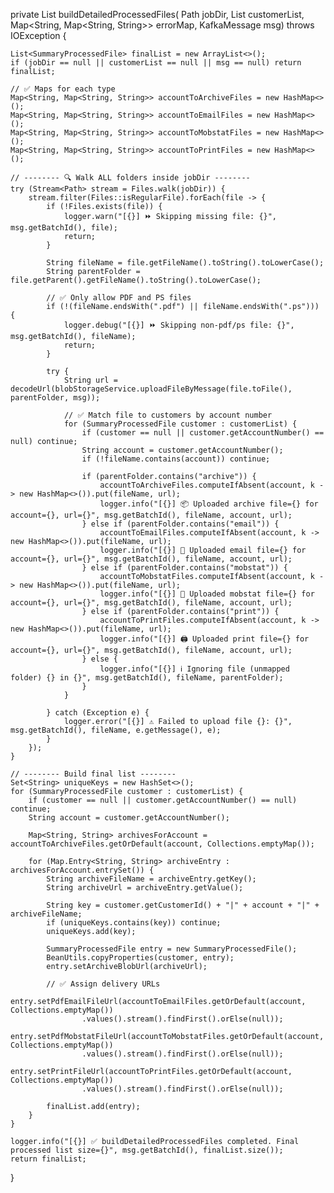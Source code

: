 private List<SummaryProcessedFile> buildDetailedProcessedFiles(
        Path jobDir,
        List<SummaryProcessedFile> customerList,
        Map<String, Map<String, String>> errorMap,
        KafkaMessage msg) throws IOException {

    List<SummaryProcessedFile> finalList = new ArrayList<>();
    if (jobDir == null || customerList == null || msg == null) return finalList;

    // ✅ Maps for each type
    Map<String, Map<String, String>> accountToArchiveFiles = new HashMap<>();
    Map<String, Map<String, String>> accountToEmailFiles = new HashMap<>();
    Map<String, Map<String, String>> accountToMobstatFiles = new HashMap<>();
    Map<String, Map<String, String>> accountToPrintFiles = new HashMap<>();

    // -------- 🔍 Walk ALL folders inside jobDir --------
    try (Stream<Path> stream = Files.walk(jobDir)) {
        stream.filter(Files::isRegularFile).forEach(file -> {
            if (!Files.exists(file)) {
                logger.warn("[{}] ⏩ Skipping missing file: {}", msg.getBatchId(), file);
                return;
            }

            String fileName = file.getFileName().toString().toLowerCase();
            String parentFolder = file.getParent().getFileName().toString().toLowerCase();

            // ✅ Only allow PDF and PS files
            if (!(fileName.endsWith(".pdf") || fileName.endsWith(".ps"))) {
                logger.debug("[{}] ⏩ Skipping non-pdf/ps file: {}", msg.getBatchId(), fileName);
                return;
            }

            try {
                String url = decodeUrl(blobStorageService.uploadFileByMessage(file.toFile(), parentFolder, msg));

                // ✅ Match file to customers by account number
                for (SummaryProcessedFile customer : customerList) {
                    if (customer == null || customer.getAccountNumber() == null) continue;
                    String account = customer.getAccountNumber();
                    if (!fileName.contains(account)) continue;

                    if (parentFolder.contains("archive")) {
                        accountToArchiveFiles.computeIfAbsent(account, k -> new HashMap<>()).put(fileName, url);
                        logger.info("[{}] 📦 Uploaded archive file={} for account={}, url={}", msg.getBatchId(), fileName, account, url);
                    } else if (parentFolder.contains("email")) {
                        accountToEmailFiles.computeIfAbsent(account, k -> new HashMap<>()).put(fileName, url);
                        logger.info("[{}] 📧 Uploaded email file={} for account={}, url={}", msg.getBatchId(), fileName, account, url);
                    } else if (parentFolder.contains("mobstat")) {
                        accountToMobstatFiles.computeIfAbsent(account, k -> new HashMap<>()).put(fileName, url);
                        logger.info("[{}] 📱 Uploaded mobstat file={} for account={}, url={}", msg.getBatchId(), fileName, account, url);
                    } else if (parentFolder.contains("print")) {
                        accountToPrintFiles.computeIfAbsent(account, k -> new HashMap<>()).put(fileName, url);
                        logger.info("[{}] 🖨 Uploaded print file={} for account={}, url={}", msg.getBatchId(), fileName, account, url);
                    } else {
                        logger.info("[{}] ℹ️ Ignoring file (unmapped folder) {} in {}", msg.getBatchId(), fileName, parentFolder);
                    }
                }

            } catch (Exception e) {
                logger.error("[{}] ⚠️ Failed to upload file {}: {}", msg.getBatchId(), fileName, e.getMessage(), e);
            }
        });
    }

    // -------- Build final list --------
    Set<String> uniqueKeys = new HashSet<>();
    for (SummaryProcessedFile customer : customerList) {
        if (customer == null || customer.getAccountNumber() == null) continue;
        String account = customer.getAccountNumber();

        Map<String, String> archivesForAccount = accountToArchiveFiles.getOrDefault(account, Collections.emptyMap());

        for (Map.Entry<String, String> archiveEntry : archivesForAccount.entrySet()) {
            String archiveFileName = archiveEntry.getKey();
            String archiveUrl = archiveEntry.getValue();

            String key = customer.getCustomerId() + "|" + account + "|" + archiveFileName;
            if (uniqueKeys.contains(key)) continue;
            uniqueKeys.add(key);

            SummaryProcessedFile entry = new SummaryProcessedFile();
            BeanUtils.copyProperties(customer, entry);
            entry.setArchiveBlobUrl(archiveUrl);

            // ✅ Assign delivery URLs
            entry.setPdfEmailFileUrl(accountToEmailFiles.getOrDefault(account, Collections.emptyMap())
                    .values().stream().findFirst().orElse(null));
            entry.setPdfMobstatFileUrl(accountToMobstatFiles.getOrDefault(account, Collections.emptyMap())
                    .values().stream().findFirst().orElse(null));
            entry.setPrintFileUrl(accountToPrintFiles.getOrDefault(account, Collections.emptyMap())
                    .values().stream().findFirst().orElse(null));

            finalList.add(entry);
        }
    }

    logger.info("[{}] ✅ buildDetailedProcessedFiles completed. Final processed list size={}", msg.getBatchId(), finalList.size());
    return finalList;
}
